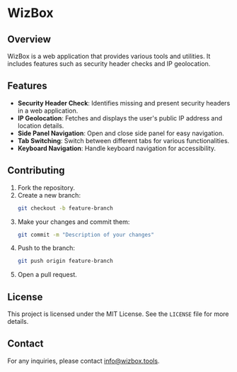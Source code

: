 # WizBox

## Overview
WizBox is a web application that provides various tools and utilities. It includes features such as security header checks and IP geolocation.

## Features
- **Security Header Check**: Identifies missing and present security headers in a web application.
- **IP Geolocation**: Fetches and displays the user's public IP address and location details.
- **Side Panel Navigation**: Open and close side panel for easy navigation.
- **Tab Switching**: Switch between different tabs for various functionalities.
- **Keyboard Navigation**: Handle keyboard navigation for accessibility.

## Contributing
1. Fork the repository.
2. Create a new branch:
    ```sh
    git checkout -b feature-branch
    ```
3. Make your changes and commit them:
    ```sh
    git commit -m "Description of your changes"
    ```
4. Push to the branch:
    ```sh
    git push origin feature-branch
    ```
5. Open a pull request.

## License
This project is licensed under the MIT License. See the `LICENSE` file for more details.

## Contact
For any inquiries, please contact [info@wizbox.tools](mailto:info@wizbox.tools).